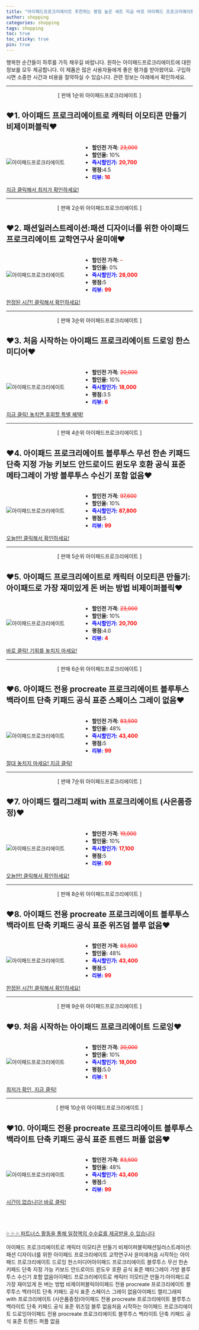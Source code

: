 ```yaml
---
title: "아이패드프로크리에이트 추천하는 평점 높은 세트 지금 바로 아이패드 프로크리에이트로 캐릭터 이모티콘 만들기"
author: shopping
categories: shopping
tags: shopping
toc: true
toc_sticky: true
pin: true
---
```

행복한 순간들이 하루를 가득 채우길 바랍니다. 원하는 아이패드프로크리에이트에 대한 정보를 모두 제공합니다. 이 제품은 많은 사용자들에게 좋은 평가를 받아왔어요. 구입하시면 소중한 시간과 비용을 절약하실 수 있습니다. 관련 정보는 아래에서 확인하세요.

---
<p class="toplist" style="margin: 0 auto; display: block; width: fit-content;">[ 판매 1순위 아이패드프로크리에이트 ]</p>

<h2><strong>❤️1. 아이패드 프로크리에이트로 캐릭터 이모티콘 만들기 비제이퍼블릭❤️</strong></h2>

<div style="display: flex; align-items: center;">
    <div style="flex: 0.4;">
        <img src="https://thumbnail8.coupangcdn.com/thumbnails/remote/230x230ex/image/retail/images/2021/03/05/10/9/b2bb981f-03a5-4dc3-84b7-bd585a7c5bbb.jpg" alt="아이패드프로크리에이트" style="max-width: 100%;">
    </div>
    <div style="flex: 0.6; margin-left: 10px;">
        <ul>
            <li><strong>할인전 가격:</strong> <del style="color: red;">23,000</del></li>
            <li><strong>할인율:</strong> 10%</li>
            <li><span style='color:blue'><strong>즉시할인가:</strong></span> <span style='color:red'><strong>20,700</strong></span></li>
            <li><strong>평점:</strong>4.5</li>
            <li><span style='color:blue'><strong>리뷰:</strong></span> <span style='color:red'><strong>16</strong></span></li>
        </ul>
    </div>
</div>
<div class="center">
    <a href="https://William4Davisa.github.io?lptag=AF9450613&subid=githubio&pageKey=5122282921&traceid=V0-153&itemId=7003011237&vendorItemId=74295280603" class="myButton">
        지금 클릭해서 최저가 확인하세요!
    </a>
</div>


---
<p class="toplist" style="margin: 0 auto; display: block; width: fit-content;">[ 판매 2순위 아이패드프로크리에이트 ]</p>

<h2><strong>❤️2. 패션일러스트레이션:패션 디자이너를 위한 아이패드 프로크리에이트 교학연구사 윤미애❤️</strong></h2>

<div style="display: flex; align-items: center;">
    <div style="flex: 0.4;">
        <img src="https://thumbnail8.coupangcdn.com/thumbnails/remote/230x230ex/image/retail/images/2024/06/27/13/8/d0bec95c-1c2c-419d-a560-4b69c5317e1f.jpg" alt="아이패드프로크리에이트" style="max-width: 100%;">
    </div>
    <div style="flex: 0.6; margin-left: 10px;">
        <ul>
            <li><strong>할인전 가격:</strong> <del style="color: red;">-</del></li>
            <li><strong>할인율:</strong> 0%</li>
            <li><span style='color:blue'><strong>즉시할인가:</strong></span> <span style='color:red'><strong>28,000</strong></span></li>
            <li><strong>평점:</strong>5</li>
            <li><span style='color:blue'><strong>리뷰:</strong></span> <span style='color:red'><strong>99</strong></span></li>
        </ul>
    </div>
</div>
<div class="center">
    <a href="https://William4Davisa.github.io?lptag=AF9450613&subid=githubio&pageKey=7939159479&traceid=V0-153&itemId=21861412842&vendorItemId=90476702236" class="myButton">
        한정된 시간! 클릭해서 확인하세요!
    </a>
</div>


---
<p class="toplist" style="margin: 0 auto; display: block; width: fit-content;">[ 판매 3순위 아이패드프로크리에이트 ]</p>

<h2><strong>❤️3. 처음 시작하는 아이패드 프로크리에이트 드로잉 한스미디어❤️</strong></h2>

<div style="display: flex; align-items: center;">
    <div style="flex: 0.4;">
        <img src="https://thumbnail9.coupangcdn.com/thumbnails/remote/230x230ex/image/vendor_inventory/df5d/bc6dd493d81a7b38b3b115940f2dfafa6f2db9fca3bf34b185e3d69c424a.jpg" alt="아이패드프로크리에이트" style="max-width: 100%;">
    </div>
    <div style="flex: 0.6; margin-left: 10px;">
        <ul>
            <li><strong>할인전 가격:</strong> <del style="color: red;">20,000</del></li>
            <li><strong>할인율:</strong> 10%</li>
            <li><span style='color:blue'><strong>즉시할인가:</strong></span> <span style='color:red'><strong>18,000</strong></span></li>
            <li><strong>평점:</strong>3.5</li>
            <li><span style='color:blue'><strong>리뷰:</strong></span> <span style='color:red'><strong>6</strong></span></li>
        </ul>
    </div>
</div>
<div class="center">
    <a href="https://William4Davisa.github.io?lptag=AF9450613&subid=githubio&pageKey=1267943434&traceid=V0-153&itemId=2271625994&vendorItemId=70268836914" class="myButton">
        지금 클릭! 놓치면 후회할 특별 혜택!
    </a>
</div>


---
<p class="toplist" style="margin: 0 auto; display: block; width: fit-content;">[ 판매 4순위 아이패드프로크리에이트 ]</p>

<h2><strong>❤️4. 아이패드 프로크리에이트 블루투스 무선 한손 키패드 단축 지정 가능 키보드 안드로이드 윈도우 호환 공식 표준 메타그레이 가방 블루투스 수신기 포함 없음❤️</strong></h2>

<div style="display: flex; align-items: center;">
    <div style="flex: 0.4;">
        <img src="https://thumbnail9.coupangcdn.com/thumbnails/remote/230x230ex/image/vendor_inventory/e1b6/5c6f409508919344893751f411dff29898da9442b109ac9171514d03aa4a.jpg" alt="아이패드프로크리에이트" style="max-width: 100%;">
    </div>
    <div style="flex: 0.6; margin-left: 10px;">
        <ul>
            <li><strong>할인전 가격:</strong> <del style="color: red;">97,600</del></li>
            <li><strong>할인율:</strong> 10%</li>
            <li><span style='color:blue'><strong>즉시할인가:</strong></span> <span style='color:red'><strong>87,800</strong></span></li>
            <li><strong>평점:</strong>5</li>
            <li><span style='color:blue'><strong>리뷰:</strong></span> <span style='color:red'><strong>99</strong></span></li>
        </ul>
    </div>
</div>
<div class="center">
    <a href="https://William4Davisa.github.io?lptag=AF9450613&subid=githubio&pageKey=7559709812&traceid=V0-153&itemId=19913678508&vendorItemId=87013555718" class="myButton">
        오늘만! 클릭해서 확인하세요!
    </a>
</div>


---
<p class="toplist" style="margin: 0 auto; display: block; width: fit-content;">[ 판매 5순위 아이패드프로크리에이트 ]</p>

<h2><strong>❤️5. 아이패드 프로크리에이트로 캐릭터 이모티콘 만들기:아이패드로 가장 재미있게 돈 버는 방법 비제이퍼블릭❤️</strong></h2>

<div style="display: flex; align-items: center;">
    <div style="flex: 0.4;">
        <img src="https://thumbnail8.coupangcdn.com/thumbnails/remote/230x230ex/image/vendor_inventory/b0c6/0662dc600def35734e89530bc7329eabb6d3f0ed37c17088cc770a3f8752.png" alt="아이패드프로크리에이트" style="max-width: 100%;">
    </div>
    <div style="flex: 0.6; margin-left: 10px;">
        <ul>
            <li><strong>할인전 가격:</strong> <del style="color: red;">23,000</del></li>
            <li><strong>할인율:</strong> 10%</li>
            <li><span style='color:blue'><strong>즉시할인가:</strong></span> <span style='color:red'><strong>20,700</strong></span></li>
            <li><strong>평점:</strong>4.0</li>
            <li><span style='color:blue'><strong>리뷰:</strong></span> <span style='color:red'><strong>4</strong></span></li>
        </ul>
    </div>
</div>
<div class="center">
    <a href="https://William4Davisa.github.io?lptag=AF9450613&subid=githubio&pageKey=5057697325&traceid=V0-153&itemId=6826297717&vendorItemId=74118931107" class="myButton">
        바로 클릭! 기회를 놓치지 마세요!
    </a>
</div>


---
<p class="toplist" style="margin: 0 auto; display: block; width: fit-content;">[ 판매 6순위 아이패드프로크리에이트 ]</p>

<h2><strong>❤️6. 아이패드 전용 procreate 프로크리에이트 블루투스 백라이트 단축 키패드 공식 표준 스페이스 그레이 없음❤️</strong></h2>

<div style="display: flex; align-items: center;">
    <div style="flex: 0.4;">
        <img src="https://thumbnail9.coupangcdn.com/thumbnails/remote/230x230ex/image/vendor_inventory/3354/5a9c0254ed10e0820d6e4975b18ed416536109b491d2f4c5d8cd5cfc8184.jpg" alt="아이패드프로크리에이트" style="max-width: 100%;">
    </div>
    <div style="flex: 0.6; margin-left: 10px;">
        <ul>
            <li><strong>할인전 가격:</strong> <del style="color: red;">83,500</del></li>
            <li><strong>할인율:</strong> 48%</li>
            <li><span style='color:blue'><strong>즉시할인가:</strong></span> <span style='color:red'><strong>43,400</strong></span></li>
            <li><strong>평점:</strong>5</li>
            <li><span style='color:blue'><strong>리뷰:</strong></span> <span style='color:red'><strong>99</strong></span></li>
        </ul>
    </div>
</div>
<div class="center">
    <a href="https://William4Davisa.github.io?lptag=AF9450613&subid=githubio&pageKey=7565935979&traceid=V0-153&itemId=19943109180&vendorItemId=87042304425" class="myButton">
        절대 놓치지 마세요! 지금 클릭!
    </a>
</div>


---
<p class="toplist" style="margin: 0 auto; display: block; width: fit-content;">[ 판매 7순위 아이패드프로크리에이트 ]</p>

<h2><strong>❤️7. 아이패드 캘리그래피 with 프로크리에이트 (사은품증정)❤️</strong></h2>

<div style="display: flex; align-items: center;">
    <div style="flex: 0.4;">
        <img src="https://thumbnail7.coupangcdn.com/thumbnails/remote/230x230ex/image/vendor_inventory/6a68/eed7320034db0b8fdd9d90a3ddf0be1ae4fc585b03e4e87f66084d4978a1.jpg" alt="아이패드프로크리에이트" style="max-width: 100%;">
    </div>
    <div style="flex: 0.6; margin-left: 10px;">
        <ul>
            <li><strong>할인전 가격:</strong> <del style="color: red;">19,000</del></li>
            <li><strong>할인율:</strong> 10%</li>
            <li><span style='color:blue'><strong>즉시할인가:</strong></span> <span style='color:red'><strong>17,100</strong></span></li>
            <li><strong>평점:</strong>5</li>
            <li><span style='color:blue'><strong>리뷰:</strong></span> <span style='color:red'><strong>99</strong></span></li>
        </ul>
    </div>
</div>
<div class="center">
    <a href="https://William4Davisa.github.io?lptag=AF9450613&subid=githubio&pageKey=7381456062&traceid=V0-153&itemId=19063914013&vendorItemId=86186774286" class="myButton">
        오늘만! 클릭해서 확인하세요!
    </a>
</div>


---
<p class="toplist" style="margin: 0 auto; display: block; width: fit-content;">[ 판매 8순위 아이패드프로크리에이트 ]</p>

<h2><strong>❤️8. 아이패드 전용 procreate 프로크리에이트 블루투스 백라이트 단축 키패드 공식 표준 위즈덤 블루 없음❤️</strong></h2>

<div style="display: flex; align-items: center;">
    <div style="flex: 0.4;">
        <img src="https://thumbnail9.coupangcdn.com/thumbnails/remote/230x230ex/image/vendor_inventory/3354/5a9c0254ed10e0820d6e4975b18ed416536109b491d2f4c5d8cd5cfc8184.jpg" alt="아이패드프로크리에이트" style="max-width: 100%;">
    </div>
    <div style="flex: 0.6; margin-left: 10px;">
        <ul>
            <li><strong>할인전 가격:</strong> <del style="color: red;">83,500</del></li>
            <li><strong>할인율:</strong> 48%</li>
            <li><span style='color:blue'><strong>즉시할인가:</strong></span> <span style='color:red'><strong>43,400</strong></span></li>
            <li><strong>평점:</strong>5</li>
            <li><span style='color:blue'><strong>리뷰:</strong></span> <span style='color:red'><strong>99</strong></span></li>
        </ul>
    </div>
</div>
<div class="center">
    <a href="https://William4Davisa.github.io?lptag=AF9450613&subid=githubio&pageKey=7565935979&traceid=V0-153&itemId=19943109187&vendorItemId=87042304442" class="myButton">
        한정된 시간! 클릭해서 확인하세요!
    </a>
</div>


---
<p class="toplist" style="margin: 0 auto; display: block; width: fit-content;">[ 판매 9순위 아이패드프로크리에이트 ]</p>

<h2><strong>❤️9. 처음 시작하는 아이패드 프로크리에이트 드로잉❤️</strong></h2>

<div style="display: flex; align-items: center;">
    <div style="flex: 0.4;">
        <img src="https://thumbnail10.coupangcdn.com/thumbnails/remote/230x230ex/image/vendor_inventory/ade6/e3cf527aba52fc8f5b3bd72b51181a8d8dda723c977754915a42865326cf.jpg" alt="아이패드프로크리에이트" style="max-width: 100%;">
    </div>
    <div style="flex: 0.6; margin-left: 10px;">
        <ul>
            <li><strong>할인전 가격:</strong> <del style="color: red;">20,000</del></li>
            <li><strong>할인율:</strong> 10%</li>
            <li><span style='color:blue'><strong>즉시할인가:</strong></span> <span style='color:red'><strong>18,000</strong></span></li>
            <li><strong>평점:</strong>5.0</li>
            <li><span style='color:blue'><strong>리뷰:</strong></span> <span style='color:red'><strong>1</strong></span></li>
        </ul>
    </div>
</div>
<div class="center">
    <a href="https://William4Davisa.github.io?lptag=AF9450613&subid=githubio&pageKey=1617169079&traceid=V0-153&itemId=2760080925&vendorItemId=90611326368" class="myButton">
        최저가 확인, 지금 클릭!
    </a>
</div>


---
<p class="toplist" style="margin: 0 auto; display: block; width: fit-content;">[ 판매 10순위 아이패드프로크리에이트 ]</p>

<h2><strong>❤️10. 아이패드 전용 procreate 프로크리에이트 블루투스 백라이트 단축 키패드 공식 표준 트렌드 퍼플 없음❤️</strong></h2>

<div style="display: flex; align-items: center;">
    <div style="flex: 0.4;">
        <img src="https://thumbnail9.coupangcdn.com/thumbnails/remote/230x230ex/image/vendor_inventory/3354/5a9c0254ed10e0820d6e4975b18ed416536109b491d2f4c5d8cd5cfc8184.jpg" alt="아이패드프로크리에이트" style="max-width: 100%;">
    </div>
    <div style="flex: 0.6; margin-left: 10px;">
        <ul>
            <li><strong>할인전 가격:</strong> <del style="color: red;">83,500</del></li>
            <li><strong>할인율:</strong> 48%</li>
            <li><span style='color:blue'><strong>즉시할인가:</strong></span> <span style='color:red'><strong>43,400</strong></span></li>
            <li><strong>평점:</strong>5</li>
            <li><span style='color:blue'><strong>리뷰:</strong></span> <span style='color:red'><strong>99</strong></span></li>
        </ul>
    </div>
</div>
<div class="center">
    <a href="https://William4Davisa.github.io?lptag=AF9450613&subid=githubio&pageKey=7565935979&traceid=V0-153&itemId=19943109195&vendorItemId=87042304488" class="myButton">
        시간이 없습니다! 바로 클릭!
    </a>
</div>

<br><br><br>[💦 💦 💦 파트너스 활동을 통해 일정액의 수수료를 제공받을 수 있습니다](https://link.coupang.com/a/bcpT2c)<br><br>아이패드 프로크리에이트로 캐릭터 이모티콘 만들기 비제이퍼블릭패션일러스트레이션:패션 디자이너를 위한 아이패드 프로크리에이트 교학연구사 윤미애처음 시작하는 아이패드 프로크리에이트 드로잉 한스미디어아이패드 프로크리에이트 블루투스 무선 한손 키패드 단축 지정 가능 키보드 안드로이드 윈도우 호환 공식 표준 메타그레이 가방 블루투스 수신기 포함 없음아이패드 프로크리에이트로 캐릭터 이모티콘 만들기:아이패드로 가장 재미있게 돈 버는 방법 비제이퍼블릭아이패드 전용 procreate 프로크리에이트 블루투스 백라이트 단축 키패드 공식 표준 스페이스 그레이 없음아이패드 캘리그래피 with 프로크리에이트 (사은품증정)아이패드 전용 procreate 프로크리에이트 블루투스 백라이트 단축 키패드 공식 표준 위즈덤 블루 없음처음 시작하는 아이패드 프로크리에이트 드로잉아이패드 전용 procreate 프로크리에이트 블루투스 백라이트 단축 키패드 공식 표준 트렌드 퍼플 없음